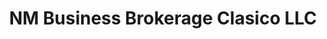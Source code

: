 ---
title: "NM Business Brokerage Clasico LLC"
url: /santa-fe/nm-business-brokerage-clasico-llc/
shop: Wettbüro
---